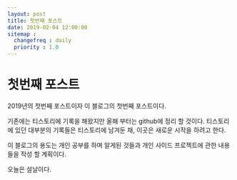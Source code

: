 ```yaml
---
layout: post
title: 첫번째 포스트
date: 2019-02-04 12:00:00 
sitemap :
  changefreq : daily
  priority : 1.0
---
```


# 첫번째 포스트
2019년의 첫번째 포스트이자 이 블로그의 첫번째 포스트이다.

기존에는 티스토리에 기록을 해왔지만 올해 부터는 github에 정리 할 것이다. 티스토리에 있던 대부분의 기록들은 티스토리에 남겨둔 채, 이곳은 새로운 시작을 하려고 한다.

이 블로그의 용도는 개인 공부를 하며 알게된 것들과 개인 사이드 프로젝트에 관한 내용들을 작성 할 계획이다.

오늘은 설날이다.
